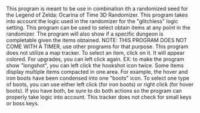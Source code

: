 This program is meant to be use in combination ith a randomized seed for the Legend of Zelda: Ocarina of Time 3D Randomizer.
This program takes into account the logic used in the randomizer for the "glitchless" logic setting.
This program can be used to select obtain items at any point in the randomizer. The program will also show if a specific dungeon is completable given the items obtained. NOTE: THIS PROGRAM DOES NOT COME WITH A TIMER, use other programs for that purpose. 
This program does not utilize a map tracker.
To select an item, click on it. It will appear colored. For upgrades, you can left click again. EX: to make the program show "longshot", you can left click the hookshot icon twice.
Some items display multiple items compacted in one area. For example, the hover and iron boots have been condensed into one "boots" icon. To select one type of boots, you can use either left click (for iron boots) or right click (for hover boots). If you have both, be sure to do both actions so the program can properly take logic into account.
This tracker does not check for small keys or boss keys.
